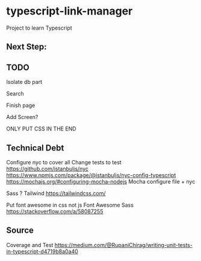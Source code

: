 # typescript-link-manager
Project to learn Typescript

## Next Step:

## TODO

Isolate db part

Search

Finish page  

Add Screen?

ONLY PUT CSS IN THE END

## Technical Debt

Configure nyc to cover all
  Change tests to test
  https://github.com/istanbuljs/nyc
  https://www.npmjs.com/package/@istanbuljs/nyc-config-typescript
  https://mochajs.org/#configuring-mocha-nodejs
  Mocha configure file + nyc

Sass ? Tailwind
https://tailwindcss.com/

Put font awesome in css not js
Font Awesome Sass
https://stackoverflow.com/a/58087255

## Source

Coverage and Test
https://medium.com/@RupaniChirag/writing-unit-tests-in-typescript-d4719b8a0a40
